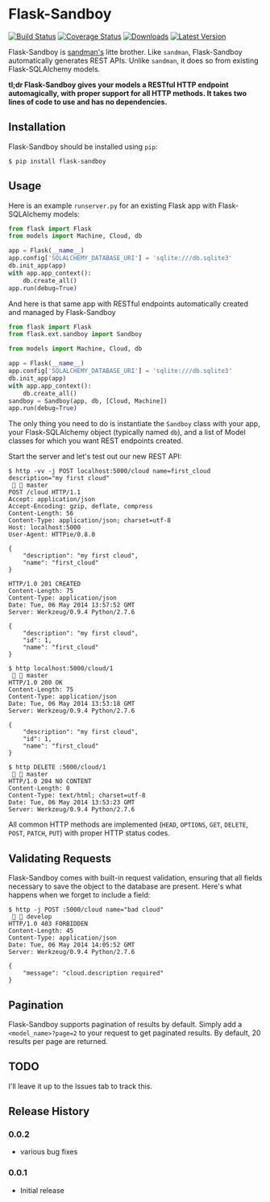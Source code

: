 # Flask-Sandboy

[![Build Status](https://travis-ci.org/jeffknupp/flask_sandboy.svg?branch=develop)](https://travis-ci.org/jeffknupp/flask_sandboy)
[![Coverage Status](https://coveralls.io/repos/jeffknupp/flask_sandboy/badge.png)](https://coveralls.io/r/jeffknupp/flask_sandboy)
[![Downloads](https://pypip.in/download/flask_sandboy/badge.png)](https://pypi.python.org/pypi/flask_sandboy/)
[![Latest Version](https://pypip.in/version/flask_sandboy/badge.png)](https://pypi.python.org/pypi/flask_sandboy/)

Flask-Sandboy is [sandman's](http://www.github.com/jeffknupp/sandman) litte
brother. Like `sandman`, Flask-Sandboy automatically generates REST APIs. Unlike
`sandman`, it does so from existing Flask-SQLAlchemy models.

**tl;dr Flask-Sandboy gives your models a RESTful HTTP endpoint automagically, with proper support for all HTTP methods. It takes two lines of code to use and has no dependencies.**

## Installation

Flask-Sandboy should be installed using `pip`:

```shell
$ pip install flask-sandboy
```

## Usage

Here is an example `runserver.py` for an existing Flask app with Flask-SQLAlchemy models:

```python
from flask import Flask
from models import Machine, Cloud, db

app = Flask(__name__)
app.config['SQLALCHEMY_DATABASE_URI'] = 'sqlite:///db.sqlite3'
db.init_app(app)
with app.app_context():
    db.create_all()
app.run(debug=True)
```

And here is that same app with RESTful endpoints automatically created and managed by Flask-Sandboy

```python
from flask import Flask
from flask.ext.sandboy import Sandboy

from models import Machine, Cloud, db

app = Flask(__name__)
app.config['SQLALCHEMY_DATABASE_URI'] = 'sqlite:///db.sqlite3'
db.init_app(app)
with app.app_context():
    db.create_all()
sandboy = Sandboy(app, db, [Cloud, Machine])
app.run(debug=True)
```

The only thing you need to do is instantiate the `Sandboy` class with your app,
your Flask-SQLAlchemy object (typically named `db`), and a list of Model classes
for which you want REST endpoints created.

Start the server and let's test out our new REST API:

```shell
$ http -vv -j POST localhost:5000/cloud name=first_cloud description="my first cloud"                                                                      master
POST /cloud HTTP/1.1
Accept: application/json
Accept-Encoding: gzip, deflate, compress
Content-Length: 56
Content-Type: application/json; charset=utf-8
Host: localhost:5000
User-Agent: HTTPie/0.8.0

{
    "description": "my first cloud",
    "name": "first_cloud"
}

HTTP/1.0 201 CREATED
Content-Length: 75
Content-Type: application/json
Date: Tue, 06 May 2014 13:57:52 GMT
Server: Werkzeug/0.9.4 Python/2.7.6

{
    "description": "my first cloud",
    "id": 1,
    "name": "first_cloud"
}
```

```shell
$ http localhost:5000/cloud/1                                                                                                                                       master
HTTP/1.0 200 OK
Content-Length: 75
Content-Type: application/json
Date: Tue, 06 May 2014 13:53:18 GMT
Server: Werkzeug/0.9.4 Python/2.7.6

{
    "description": "my first cloud",
    "id": 1,
    "name": "first_cloud"
}
```

```shell
$ http DELETE :5000/cloud/1                                                                                                                                master
HTTP/1.0 204 NO CONTENT
Content-Length: 0
Content-Type: text/html; charset=utf-8
Date: Tue, 06 May 2014 13:53:23 GMT
Server: Werkzeug/0.9.4 Python/2.7.6
```

All common HTTP methods are implemented (`HEAD`, `OPTIONS`, `GET`, `DELETE`, `POST`, `PATCH`, `PUT`) with proper HTTP status codes.

## Validating Requests

Flask-Sandboy comes with built-in request validation, ensuring that all fields
necessary to save the object to the database are present. Here's what happens
when we forget to include a field:

```shell
$ http -j POST :5000/cloud name="bad cloud"                                                                                                          develop
HTTP/1.0 403 FORBIDDEN
Content-Length: 45
Content-Type: application/json
Date: Tue, 06 May 2014 14:05:52 GMT
Server: Werkzeug/0.9.4 Python/2.7.6

{
    "message": "cloud.description required"
}
```

## Pagination

Flask-Sandboy supports pagination of results by default. Simply add a `<model_name>?page=2` to your
request to get paginated results. By default, 20 results per page are returned.

## TODO

I'll leave it up to the Issues tab to track this.

## Release History

### 0.0.2
 
* various bug fixes

### 0.0.1

* Initial release
